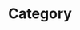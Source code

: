 ---
title : "Category"
layout: categories
permalink: /categories/
author_profile: true
sidebar_main: true
---